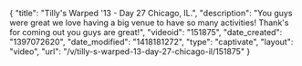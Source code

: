 {
    "title": "Tilly's Warped '13 - Day 27 Chicago, IL.",
    "description": "You guys were great we love having a big venue to have so many activities! Thank's for coming out you guys are great!",
    "videoid": "151875",
    "date_created": "1397072620",
    "date_modified": "1418181272",
    "type": "captivate",
    "layout": "video",
    "url": "\/v\/tilly-s-warped-13-day-27-chicago-il\/151875"
}